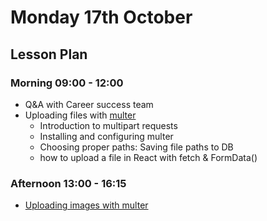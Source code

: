 # Monday 17th October

## Lesson Plan

### Morning 09:00 - 12:00

+ Q&A with Career success team
+ Uploading files with [multer](https://www.npmjs.com/package/multer)
  + Introduction to multipart requests
  + Installing and configuring multer
  + Choosing proper paths: Saving file paths to DB
  + how to upload a file in React with fetch & FormData()

### Afternoon 13:00 - 16:15

+ [Uploading images with multer](https://github.com/FrancoSpeziali/express-uploading-images)
